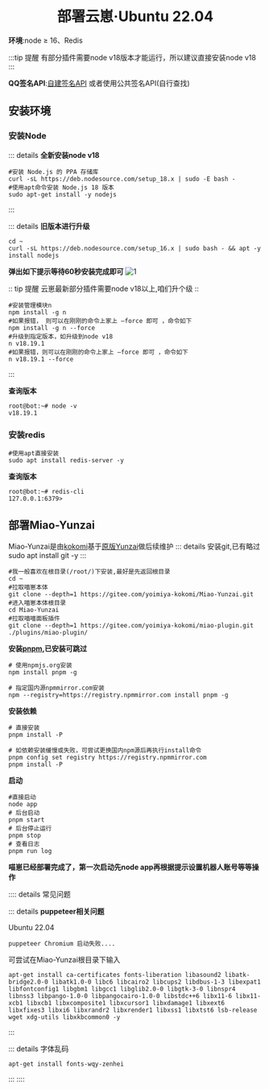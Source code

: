 # <center>部署云崽·Ubuntu 22.04</center>

**环境**:node ≥ 16、Redis

:::tip 提醒
有部分插件需要node v18版本才能运行，所以建议直接安装node v18
:::

**QQ签名API**:[自建签名API](./qsignx) 或者使用公共签名API(自行查找)

## 安装环境

### 安装Node


::: details **全新安装node v18**

```
#安装 Node.js 的 PPA 存储库
curl -sL https://deb.nodesource.com/setup_18.x | sudo -E bash -
#使用apt命令安装 Node.js 18 版本
sudo apt-get install -y nodejs
```
:::

::: details **旧版本进行升级**

``` 
cd ~
curl -sL https://deb.nodesource.com/setup_16.x | sudo bash - && apt -y install nodejs
```
**弹出如下提示等待60秒安装完成即可**
![1](https://image.hexokina.cn/file/47f8e80b91cd574626af1.png)


:: tip 提醒
云崽最新部分插件需要node v18以上,咱们升个级
::

```
#安装管理模块n
npm install -g n
#如果报错， 则可以在刚刚的命令上家上 –force 即可 ，命令如下
npm install -g n --force
#升级到指定版本，如升级到node v18
n v18.19.1
#如果报错，则可以在刚刚的命令上家上 –force 即可 ，命令如下
n v18.19.1 --force
```
:::


**查询版本**
```
root@bot:~# node -v
v18.19.1
```
### 安装redis

```
#使用apt直接安装
sudo apt install redis-server -y
```

**查询版本**
```
root@bot:~# redis-cli
127.0.0.1:6379> 
```

## 部署Miao-Yunzai
Miao-Yunzai是由[kokomi](https://gitee.com/yoimiya-kokomi/Miao-Yunzai)基于[原版Yunzai](https://github.com/Le-niao/Yunzai-Bot)做后续维护
::: details 安装git,已有略过
sudo apt install git -y
:::

````
#我一般喜欢在根目录(/root/)下安装,最好是先返回根目录
cd ~
#拉取喵崽本体
git clone --depth=1 https://gitee.com/yoimiya-kokomi/Miao-Yunzai.git
#进入喵崽本体根目录
cd Miao-Yunzai 
#拉取喵喵面板插件
git clone --depth=1 https://gitee.com/yoimiya-kokomi/miao-plugin.git ./plugins/miao-plugin/

````

**安装[pnpm](https://pnpm.io/zh/installation),已安装可跳过**

````
# 使用npmjs.org安装
npm install pnpm -g

# 指定国内源npmmirror.com安装
npm --registry=https://registry.npmmirror.com install pnpm -g
````

**安装依赖**

````
# 直接安装
pnpm install -P

# 如依赖安装缓慢或失败，可尝试更换国内npm源后再执行install命令
pnpm config set registry https://registry.npmmirror.com
pnpm install -P
````

**启动**

````
#直接启动
node app
# 后台启动
pnpm start
# 后台停止运行
pnpm stop
# 查看日志
pnpm run log
````

**喵崽已经部署完成了，第一次启动先node app再根据提示设置机器人账号等等操作**

:::: details 常见问题

::: details **puppeteer相关问题**

Ubuntu 22.04
````
puppeteer Chromium 启动失败....
````

可尝试在Miao-Yunzai根目录下输入

````
apt-get install ca-certificates fonts-liberation libasound2 libatk-bridge2.0-0 libatk1.0-0 libc6 libcairo2 libcups2 libdbus-1-3 libexpat1 libfontconfig1 libgbm1 libgcc1 libglib2.0-0 libgtk-3-0 libnspr4 libnss3 libpango-1.0-0 libpangocairo-1.0-0 libstdc++6 libx11-6 libx11-xcb1 libxcb1 libxcomposite1 libxcursor1 libxdamage1 libxext6 libxfixes3 libxi6 libxrandr2 libxrender1 libxss1 libxtst6 lsb-release wget xdg-utils libxkbcommon0 -y
````
:::


::: details 字体乱码
````
apt-get install fonts-wqy-zenhei
````
:::
::::